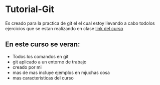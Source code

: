 # Tutorial-Git
Es creado para la practica de git el el cual estoy llevando a cabo todolos ejercicios que se estan realizando en clase [link del curso](https://platzi.com/clases/1557-git-github/19977-readmemd-es-una-excelente-practica/) 

## En este curso se veran:
* Todos los comandos en git 
* git aplicado a un entorno de trabajo
* creado por mi 
* mas de mas incluye ejemplos en mjuchas cosa 
* mas caracteristicas del curso
